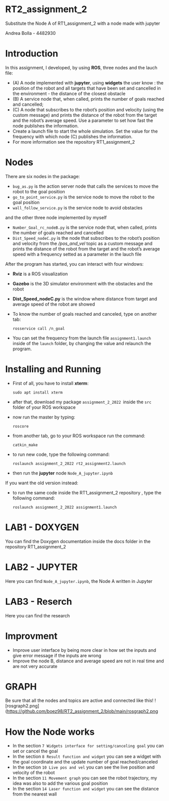 # RT2_assignment_2
Substitute the Node A of RT1_assignment_2 with a node made with jupyter

Andrea Bolla - 4482930


# Introduction
In this assignment, I developed, by using **ROS**, three nodes and the lauch file:
- (A) A node implemented with **jupyter**, using **widgets** the user know : the position of the robot and all targets that have been set and cancelled in the environment - the distance of the closest obstacle 
- (B) A service node that, when called, prints the number of goals reached and cancelled;
- (C) A node that subscribes to the robot’s position and velocity (using the custom message) and prints the distance of the robot from the target and the robot’s average speed. Use a parameter to set how fast the node publishes the information.
-  Create a launch file to start the whole simulation. Set the value for the frequency with which node (C) publishes
the information.
- For more information see the repository RT1_assignment_2



# Nodes
There are six nodes in the package:

- `bug_as.py` is the action server node that calls the  services to move the robot to the goal position
- `go_to_point_service.py` is the service node to move the robot to the goal position
- `wall_follow_service.py` is the service node to avoid obstacles

and the other three node implemented by myself

- `Number_Goal_rc_nodeB.py` is the service node that, when called, prints the number of goals reached and cancelled 
-  `Dist_Speed_nodeC.py` is the node that subscribes to the robot’s position and velocity from the */pos_and_vel* topic as a custom message and prints the distance of the robot from the target and the robot’s average speed with a frequency setted as a parameter in the lauch file


After the program has started, you can interact with four windows:

- **Rviz** is a ROS visualization 
- **Gazebo** is the 3D simulator environment with the obstacles and the robot 
- **Dist_Speed_nodeC.py** is the window where distance from target and average speed of the robot are showed

- To know the number of goals reached and canceled, type on another tab:

      rosservice call /n_goal
      
- You can set the frequency from the launch file `assignment1.launch` inside of the `launch` folder, by changing the value and relaunch the program.

# Installing and Running
-  First of all, you have to install **xterm**:

       sudo apt install xterm

- after that, download my package  `assignment_2_2022 `inside the `src` folder of your ROS workspace

- now run the master by typing:

      roscore 

- from another tab, go to your ROS workspace run the command:

      catkin_make

- to run new code, type the following command:

      roslaunch assignment_2_2022 rt2_assignment2.launch
      
- then run the **jupyter** node `Node_A_jupyter.ipynb`


If you want the old version instead:

- to run the same code inside the RT1_assignment_2 repository , type the following command:

      roslaunch assignment_2_2022 assignment1.launch
    

# LAB1 - DOXYGEN
You can find the Doxygen documentation inside the docs folder in the repository RT1_assignment_2

# LAB2 - JUPYTER
Here you can find `Node_A_jupyter.ipynb`, the Node A written in Jupyter

# LAB3 - Reserch
Here you can find the research

# Improvment
- Improve user interface by being more clear in how set the inputs and give error message if the inputs are wrong
- Improve the node B, distance and average speed are not in real time and are not very accurate

# GRAPH
Be sure that all the nodes and topics are active and connected like this!
![rosgraph2.png](https://github.com/boez98/RT2_assignment_2/blob/main/rosgraph2.png

# How the Node works
- In the section `7 Widgets interface for setting/canceling goal` you can set or cancel the goal
- In the section `8 Result function and widget` you can see a widget with the goal coordinate and the update number of goal reached/canceled
- In the section `10 Live pos and vel` you can see the live position and velocity of the robot
- In the section `11 Movement graph` you can see the robot trajectory, my idea was also to add the various goal position
- In the section `14 Laser function and widget` you can see the distance from the nearest wall
